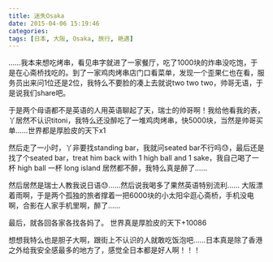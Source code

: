 ```yaml
---
title: 迷失Osaka
date: 2015-04-06 15:19:46
categories:
tags: [日本, 大阪, Osaka, 旅行, 艳遇]
---
```

……我本来想吃烤串，看见串字就进了一家餐厅，吃了1000块的炸串没吃饱，于是在心斋桥找吃的。到了一家鸡肉烤串店门口看菜单，发现一个歪果仁也在看，服务员出来问1位还是2位，我特么不要脸的凑上去就说two two two，帅哥无语，于是说我们share吧。

于是两个母语都不是英语的人用英语聊起了天，瑞士的帅哥啊！我给他看我的表，丫居然不认识titoni，我特么还没醉吃了一堆鸡肉烤串，快5000块，当然是帅哥买单……世界都是厚脸皮的天下x1

然后走了一小时，丫非要找standing bar，我就问seated bar不行吗😓，最后还是找了个seated  bar，treat him back with 1 high ball and 1 sake，我自己喝了一杯 high ball 一杯 long island 居然都不醉，我特么真是醉了……

然后居然是瑞士人教我说日语😓……然后说我喝多了果然英语特别流利……
大阪漂着雨啊，于是两个孤独的旅者撑着一把6000块的小太阳伞逛心斋桥，手机没电啊，合影在人家手机里啊，醉了……

最后，就各回各家各找各妈了。
世界真是厚脸皮的天下+10086

想想我特么也是胆子大啊，跟街上不认识的人就敢吃饭泡吧……日本真是除了香港之外给我安全感最多的地方了，感觉全日本都是好人啊！！！



